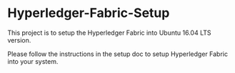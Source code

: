 # Hyperledger-Fabric-Setup
This project is to setup the Hyperledger Fabric into Ubuntu 16.04 LTS version.

Please follow the instructions in the setup doc to setup Hyperledger Fabric into your system.
